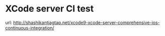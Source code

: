 # XCode server CI test
url: http://shashikantjagtap.net/xcode9-xcode-server-comprehensive-ios-continuous-integration/

